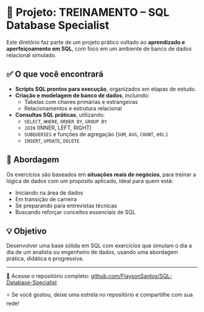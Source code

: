 # 📘 Projeto: TREINAMENTO – SQL Database Specialist

Este diretório faz parte de um projeto prático voltado ao **aprendizado e aperfeiçoamento em SQL**, com foco em um ambiente de banco de dados relacional simulado.

## ✅ O que você encontrará

- **Scripts SQL prontos para execução**, organizados em etapas de estudo.
- **Criação e modelagem de banco de dados**, incluindo:
  - Tabelas com chaves primárias e estrangeiras
  - Relacionamentos e estrutura relacional
- **Consultas SQL práticas**, utilizando:
  - `SELECT`, `WHERE`, `ORDER BY`, `GROUP BY`
  - `JOIN` (INNER, LEFT, RIGHT)
  - `SUBQUERIES` e funções de agregação (`SUM`, `AVG`, `COUNT`, etc.)
  - `INSERT`, `UPDATE`, `DELETE`

## 🧠 Abordagem

Os exercícios são baseados em **situações reais de negócios**, para treinar a lógica de dados com um propósito aplicado, ideal para quem está:

- Iniciando na área de dados
- Em transição de carreira
- Se preparando para entrevistas técnicas
- Buscando reforçar conceitos essenciais de SQL

## 💡 Objetivo

Desenvolver uma base sólida em SQL com exercícios que simulam o dia a dia de um analista ou engenheiro de dados, usando uma abordagem prática, didática e progressiva.

---

📎 Acesse o repositório completo: [github.com/FlaysonSantos/SQL-Database-Specialist](https://github.com/FlaysonSantos/SQL-Database-Specialist)

⭐ Se você gostou, deixe uma estrela no repositório e compartilhe com sua rede!


